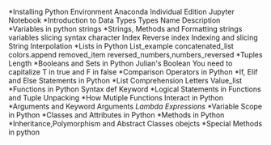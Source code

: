 *Installing Python Environment 
Anaconda Individual Edition
Jupyter Notebook 
*Introduction to Data Types 
Types Name Description  
*Variables in python
strings 
*Strings, Methods and Formatting
strings variables
slicing syntax 
character 
Index 
Reverse index 
Indexing and slicing 
String Interpolation
*Lists in Python 
List_example 
concatenated_list
colors.append
removed_item
reversed_numbers,numbers_reversed 
*Tuples 
Length 
*Booleans and Sets in Python 
Julian's Boolean
You need to capitalize T in true and F in false 
*Comparison Operators in Python 
*If, Elif and Else Statements in Python
*List Comprehension 
Letters 
Value_list 
*Functions in Python 
Syntax 
def Keyword 
*Logical Statements in Functions and Tuple Unpacking
*How Mutiple Functions Interact in Python
*Arguments and Keyword Arguments 
*Lambda Expressions*
*Variable Scope in Python 
*Classes and Attributes in Python 
*Methods in Python 
*Inheritance,Polymorphism and Abstract Classes 
obejcts 
*Special Methods in python 



